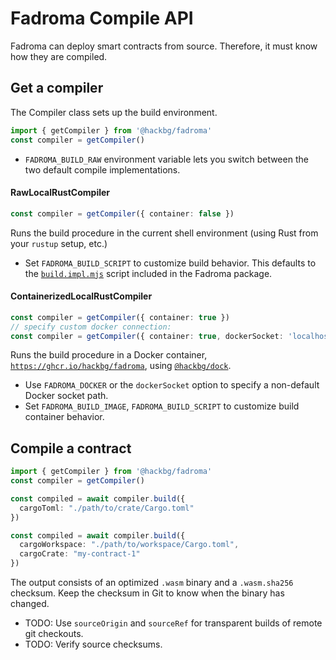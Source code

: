 # Fadroma Compile API

Fadroma can deploy smart contracts from source.
Therefore, it must know how they are compiled.

## Get a compiler

The Compiler class sets up the build environment.

```typescript
import { getCompiler } from '@hackbg/fadroma'
const compiler = getCompiler()
```

* `FADROMA_BUILD_RAW` environment variable lets you switch
  between the two default compile implementations.

#### RawLocalRustCompiler

```typescript
const compiler = getCompiler({ container: false })
```

Runs the build procedure in the current shell environment
(using Rust from your `rustup` setup, etc.)

* Set `FADROMA_BUILD_SCRIPT` to customize build behavior. This defaults to
  the [`build.impl.mjs`](./build.impl.mjs) script included in the Fadroma package.

#### ContainerizedLocalRustCompiler

```typescript
const compiler = getCompiler({ container: true })
// specify custom docker connection:
const compiler = getCompiler({ container: true, dockerSocket: 'localhost:5000' })
```

Runs the build procedure in a Docker container, [`https://ghcr.io/hackbg/fadroma`](https://github.com/hackbg/fadroma/pkgs/container/fadroma),
using [`@hackbg/dock`](https://www.npmjs.com/package/@hackbg/dock).

* Use `FADROMA_DOCKER` or the `dockerSocket` option to specify a non-default Docker socket path.
* Set `FADROMA_BUILD_IMAGE`, `FADROMA_BUILD_SCRIPT` to customize build container behavior.

## Compile a contract

```typescript
import { getCompiler } from '@hackbg/fadroma'
const compiler = getCompiler()

const compiled = await compiler.build({
  cargoToml: "./path/to/crate/Cargo.toml"
})

const compiled = await compiler.build({
  cargoWorkspace: "./path/to/workspace/Cargo.toml",
  cargoCrate: "my-contract-1"
})
```

The output consists of an optimized `.wasm` binary and a `.wasm.sha256` checksum.
Keep the checksum in Git to know when the binary has changed.

* TODO: Use `sourceOrigin` and `sourceRef` for transparent builds of remote git checkouts.
* TODO: Verify source checksums.
